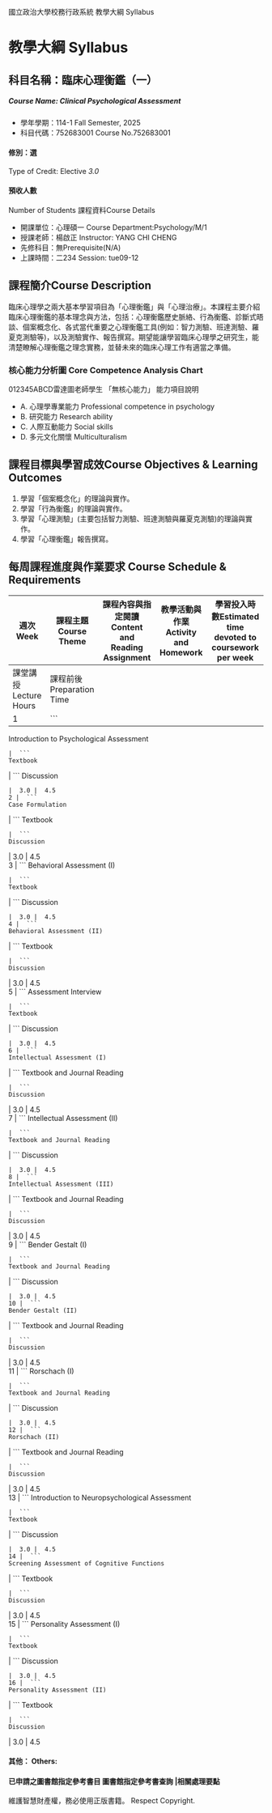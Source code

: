 國立政治大學校務行政系統 教學大綱 Syllabus
# 教學大綱 Syllabus
##  科目名稱：臨床心理衡鑑（一） 
#####  Course Name: Clinical Psychological Assessment
  * 學年學期：114-1 Fall Semester, 2025 
  * 科目代碼：752683001 Course No.752683001
#### 修別：選
Type of Credit: Elective 
_3.0_
#### 預收人數
Number of Students
課程資料Course Details
  * 開課單位：心理碩一 Course Department:Psychology/M/1 
  * 授課老師：楊啟正 Instructor: YANG CHI CHENG 
  * 先修科目：無Prerequisite(N/A)
  * 上課時間：二234 Session: tue09-12
##  課程簡介Course Description
臨床心理學之兩大基本學習項目為「心理衡鑑」與「心理治療」。本課程主要介紹臨床心理衡鑑的基本理念與方法，包括：心理衡鑑歷史脈絡、行為衡鑑、診斷式晤談、個案概念化、各式當代重要之心理衡鑑工具(例如：智力測驗、班達測驗、羅夏克測驗等)，以及測驗實作、報告撰寫。期望能讓學習臨床心理學之研究生，能清楚瞭解心理衡鑑之理念實務，並替未來的臨床心理工作有適當之準備。
###  核心能力分析圖 Core Competence Analysis Chart
012345ABCD雷達圖老師學生
「無核心能力」 
能力項目說明
  * A. 心理學專業能力 Professional competence in psychology
  * B. 研究能力 Research ability
  * C. 人際互動能力 Social skills
  * D. 多元文化關懷 Multiculturalism
##  課程目標與學習成效Course Objectives & Learning Outcomes 
1. 學習「個案概念化」的理論與實作。
2. 學習「行為衡鑑」的理論與實作。
3. 學習「心理測驗」(主要包括智力測驗、班達測驗與羅夏克測驗)的理論與實作。
4. 學習「心理衡鑑」報告撰寫。
##  每周課程進度與作業要求 Course Schedule & Requirements
週次Week | 課程主題Course Theme | 課程內容與指定閱讀Content and Reading Assignment | 教學活動與作業Activity and Homework | 學習投入時數Estimated time devoted to coursework per week  
---|---|---|---|---  
課堂講授Lecture Hours | 課程前後Preparation Time  
1 |  ```
Introduction to Psychological Assessment
```
|  ```
Textbook 
```
|  ```
Discussion 
```
|  3.0 |  4.5  
2 |  ```
Case Formulation
```
|  ```
Textbook 
```
|  ```
Discussion 
```
|  3.0 |  4.5  
3 |  ```
Behavioral Assessment (I)
```
|  ```
Textbook
```
|  ```
Discussion 
```
|  3.0 |  4.5  
4 |  ```
Behavioral Assessment (II)
```
|  ```
Textbook
```
|  ```
Discussion 
```
|  3.0 |  4.5  
5 |  ```
Assessment Interview
```
|  ```
Textbook 
```
|  ```
Discussion 
```
|  3.0 |  4.5  
6 |  ```
Intellectual Assessment (I) 
```
|  ```
Textbook and Journal Reading
```
|  ```
Discussion
```
|  3.0 |  4.5  
7 |  ```
Intellectual Assessment (II) 
```
|  ```
Textbook and Journal Reading
```
|  ```
Discussion
```
|  3.0 |  4.5  
8 |  ```
Intellectual Assessment (III) 
```
|  ```
Textbook and Journal Reading
```
|  ```
Discussion
```
|  3.0 |  4.5  
9 |  ```
Bender Gestalt (I)
```
|  ```
Textbook and Journal Reading
```
|  ```
Discussion 
```
|  3.0 |  4.5  
10 |  ```
Bender Gestalt (II)
```
|  ```
Textbook and Journal Reading
```
|  ```
Discussion 
```
|  3.0 |  4.5  
11 |  ```
Rorschach (I)
```
|  ```
Textbook and Journal Reading
```
|  ```
Discussion 
```
|  3.0 |  4.5  
12 |  ```
Rorschach (II)
```
|  ```
Textbook and Journal Reading
```
|  ```
Discussion 
```
|  3.0 |  4.5  
13 |  ```
Introduction to Neuropsychological Assessment
```
|  ```
Textbook 
```
|  ```
Discussion 
```
|  3.0 |  4.5  
14 |  ```
Screening Assessment of Cognitive Functions
```
|  ```
Textbook 
```
|  ```
Discussion 
```
|  3.0 |  4.5  
15 |  ```
Personality Assessment (I)
```
|  ```
Textbook 
```
|  ```
Discussion 
```
|  3.0 |  4.5  
16 |  ```
Personality Assessment (II)
```
|  ```
Textbook 
```
|  ```
Discussion 
```
|  3.0 |  4.5  
####  其他： Others:
####  已申請之圖書館指定參考書目  圖書館指定參考書查詢 |相關處理要點
維護智慧財產權，務必使用正版書籍。 Respect Copyright.